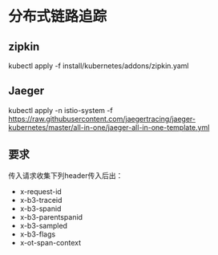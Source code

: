 # 分布式链路追踪

## zipkin


kubectl apply -f install/kubernetes/addons/zipkin.yaml

## Jaeger

kubectl apply -n istio-system -f https://raw.githubusercontent.com/jaegertracing/jaeger-kubernetes/master/all-in-one/jaeger-all-in-one-template.yml


## 要求

传入请求收集下列header传入后出：
- x-request-id
- x-b3-traceid
- x-b3-spanid
- x-b3-parentspanid
- x-b3-sampled
- x-b3-flags
- x-ot-span-context